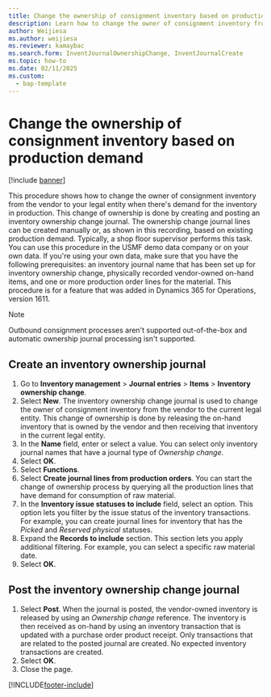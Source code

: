```yaml
---
title: Change the ownership of consignment inventory based on production demand
description: Learn how to change the owner of consignment inventory from the vendor to your legal entity when there's demand for the inventory in production. 
author: Weijiesa
ms.author: weijiesa
ms.reviewer: kamaybac
ms.search.form: InventJournalOwnershipChange, InventJournalCreate 
ms.topic: how-to
ms.date: 02/11/2025
ms.custom: 
  - bap-template
---
```


# Change the ownership of consignment inventory based on production demand

[!include [banner](../../includes/banner.md)]

This procedure shows how to change the owner of consignment inventory from the vendor to your legal entity when there's demand for the inventory in production. This change of ownership is done by creating and posting an inventory ownership change journal. The ownership change journal lines can be created manually or, as shown in this recording, based on existing production demand. Typically, a shop floor supervisor performs this task. You can use this procedure in the USMF demo data company or on your own data. If you're using your own data, make sure that you have the following prerequisites: an inventory journal name that has been set up for inventory ownership change, physically recorded vendor-owned on-hand items, and one or more production order lines for the material. This procedure is for a feature that was added in Dynamics 365 for Operations, version 1611.

> [!NOTE]
> Outbound consignment processes aren't supported out-of-the-box and automatic ownership journal processing isn't supported.

## Create an inventory ownership journal

1. Go to **Inventory management** \> **Journal entries** \> **Items** \> **Inventory ownership change**.
2. Select **New**. The inventory ownership change journal is used to change the owner of consignment inventory from the vendor to the current legal entity. This change of ownership is done by releasing the on-hand inventory that is owned by the vendor and then receiving that inventory in the current legal entity.  
3. In the **Name** field, enter or select a value. You can select only inventory journal names that have a journal type of *Ownership change*.  
4. Select **OK**.
5. Select **Functions**.
6. Select **Create journal lines from production orders**. You can start the change of ownership process by querying all the production lines that have demand for consumption of raw material.  
7. In the **Inventory issue statuses to include** field, select an option. This option lets you filter by the issue status of the inventory transactions. For example, you can create journal lines for inventory that has the *Picked* and *Reserved physical* statuses.  
8. Expand the **Records to include** section. This section lets you apply additional filtering. For example, you can select a specific raw material date.  
9. Select **OK**.

## Post the inventory ownership change journal

1. Select **Post**. When the journal is posted, the vendor-owned inventory is released by using an *Ownership change* reference. The inventory is then received as on-hand by using an inventory transaction that is updated with a purchase order product receipt. Only transactions that are related to the posted journal are created. No expected inventory transactions are created.  
2. Select **OK**.
3. Close the page.

[!INCLUDE[footer-include](../../../includes/footer-banner.md)]
